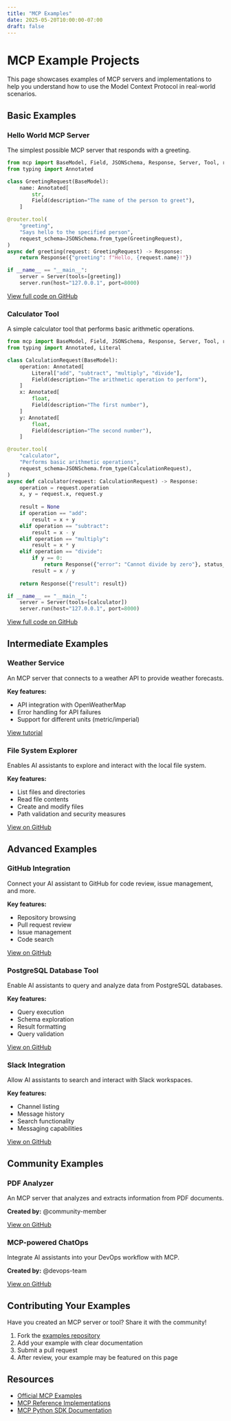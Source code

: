 ```yaml
---
title: "MCP Examples"
date: 2025-05-20T10:00:00-07:00
draft: false
---
```


# MCP Example Projects

This page showcases examples of MCP servers and implementations to help you understand how to use the Model Context Protocol in real-world scenarios.

## Basic Examples

### Hello World MCP Server

The simplest possible MCP server that responds with a greeting.

```python
from mcp import BaseModel, Field, JSONSchema, Response, Server, Tool, router
from typing import Annotated

class GreetingRequest(BaseModel):
    name: Annotated[
        str,
        Field(description="The name of the person to greet"),
    ]

@router.tool(
    "greeting",
    "Says hello to the specified person",
    request_schema=JSONSchema.from_type(GreetingRequest),
)
async def greeting(request: GreetingRequest) -> Response:
    return Response({"greeting": f"Hello, {request.name}!"})

if __name__ == "__main__":
    server = Server(tools=[greeting])
    server.run(host="127.0.0.1", port=8000)
```

[View full code on GitHub](https://github.com/modelcontextprotocol/examples/hello-world)

### Calculator Tool

A simple calculator tool that performs basic arithmetic operations.

```python
from mcp import BaseModel, Field, JSONSchema, Response, Server, Tool, router
from typing import Annotated, Literal

class CalculationRequest(BaseModel):
    operation: Annotated[
        Literal["add", "subtract", "multiply", "divide"],
        Field(description="The arithmetic operation to perform"),
    ]
    x: Annotated[
        float,
        Field(description="The first number"),
    ]
    y: Annotated[
        float,
        Field(description="The second number"),
    ]

@router.tool(
    "calculator",
    "Performs basic arithmetic operations",
    request_schema=JSONSchema.from_type(CalculationRequest),
)
async def calculator(request: CalculationRequest) -> Response:
    operation = request.operation
    x, y = request.x, request.y
    
    result = None
    if operation == "add":
        result = x + y
    elif operation == "subtract":
        result = x - y
    elif operation == "multiply":
        result = x * y
    elif operation == "divide":
        if y == 0:
            return Response({"error": "Cannot divide by zero"}, status_code=400)
        result = x / y
    
    return Response({"result": result})

if __name__ == "__main__":
    server = Server(tools=[calculator])
    server.run(host="127.0.0.1", port=8000)
```

[View full code on GitHub](https://github.com/modelcontextprotocol/examples/calculator)

## Intermediate Examples

### Weather Service

An MCP server that connects to a weather API to provide weather forecasts.

**Key features:**
- API integration with OpenWeatherMap
- Error handling for API failures
- Support for different units (metric/imperial)

[View tutorial](/blog/building-first-mcp-server)

### File System Explorer

Enables AI assistants to explore and interact with the local file system.

**Key features:**
- List files and directories
- Read file contents
- Create and modify files
- Path validation and security measures

[View on GitHub](https://github.com/modelcontextprotocol/reference-implementations/filesystem)

## Advanced Examples

### GitHub Integration

Connect your AI assistant to GitHub for code review, issue management, and more.

**Key features:**
- Repository browsing
- Pull request review
- Issue management
- Code search

[View on GitHub](https://github.com/modelcontextprotocol/reference-implementations/github)

### PostgreSQL Database Tool

Enable AI assistants to query and analyze data from PostgreSQL databases.

**Key features:**
- Query execution
- Schema exploration
- Result formatting
- Query validation

[View on GitHub](https://github.com/modelcontextprotocol/reference-implementations/postgres)

### Slack Integration

Allow AI assistants to search and interact with Slack workspaces.

**Key features:**
- Channel listing
- Message history
- Search functionality
- Messaging capabilities

[View on GitHub](https://github.com/modelcontextprotocol/reference-implementations/slack)

## Community Examples

### PDF Analyzer

An MCP server that analyzes and extracts information from PDF documents.

**Created by:** @community-member

[View on GitHub](https://github.com/username/pdf-analyzer-mcp)

### MCP-powered ChatOps

Integrate AI assistants into your DevOps workflow with MCP.

**Created by:** @devops-team

[View on GitHub](https://github.com/username/mcp-chatops)

## Contributing Your Examples

Have you created an MCP server or tool? Share it with the community!

1. Fork the [examples repository](https://github.com/modelcontextprotocol/examples)
2. Add your example with clear documentation
3. Submit a pull request
4. After review, your example may be featured on this page

## Resources

- [Official MCP Examples](https://github.com/modelcontextprotocol/examples)
- [MCP Reference Implementations](https://github.com/modelcontextprotocol/reference-implementations)
- [MCP Python SDK Documentation](https://docs.mcp.anthropic.com/python)
